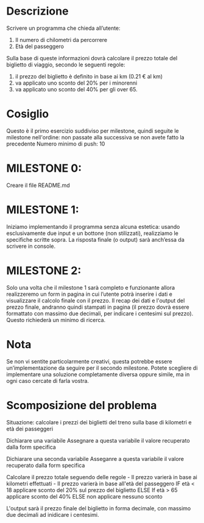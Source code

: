 # Descrizione

Scrivere un programma che chieda all’utente:
1. Il numero di chilometri da percorrere
2. Età del passeggero 

Sulla base di queste informazioni dovrà calcolare il prezzo totale del biglietto di viaggio, secondo le seguenti regole:
 1. il prezzo del biglietto è definito in base ai km (0.21 € al km)
 2. va applicato uno sconto del 20% per i minorenni
 3. va applicato uno sconto del 40% per gli over 65.

# Cosiglio

Questo è il primo esercizio suddiviso per milestone, quindi seguite le milestone nell'ordine: non passate alla successiva se non avete fatto la precedente
Numero minimo di push: 10

# MILESTONE 0: 

Creare il file README.md

# MILESTONE 1: 
Iniziamo implementando il programma senza alcuna estetica: usando esclusivamente due input e un bottone (non stilizzati), realizziamo le specifiche scritte sopra. La risposta finale (o output) sarà anch’essa da scrivere in console.

# MILESTONE 2: 

Solo una volta che il milestone 1 sarà completo e funzionante allora realizzeremo un form in pagina in cui l’utente potrà inserire i dati e visualizzare il calcolo finale con il prezzo. Il recap dei dati e l'output del prezzo finale, andranno quindi stampati in pagina (il prezzo dovrà essere formattato con massimo due decimali, per indicare i centesimi sul prezzo). Questo richiederà un minimo di ricerca.

# Nota 

Se non vi sentite particolarmente creativi, questa potrebbe essere un’implementazione da seguire per il secondo milestone. Potete scegliere di implementare una soluzione completamente diversa oppure simile, ma in ogni caso cercate di farla vostra.

# Scomposizione del problema

Situazione: calcolare i prezzi dei biglietti del treno sulla base di kilometri e età dei passeggeri

Dichiarare una variabile
    Assegnare a questa variabile il valore recuperato dalla form specifica

Dichiarare una seconda variabile
    Asseganre a questa variabile il valore recuperato dalla form specifica

Calcolare il prezzo totale seguendo delle regole
    - Il prezzo varierà in base ai kilometri effettuati
    - Il prezzo varierà in base all'età del passeggero
        IF età < 18 applicare sconto del 20% sul prezzo del biglietto
        ELSE If età > 65 applicare sconto del 40%
        ELSE non applicare nessuno sconto

L'output sarà il prezzo finale del biglietto in forma decimale, con massimo due decimali ad inidicare i centesimi.